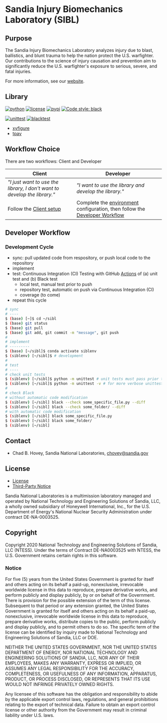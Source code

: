 # Sandia Injury Biomechanics Laboratory (SIBL)

## Purpose

The Sandia Injury Biomechanics Laboratory analyzes injury due to blast, ballistics, and blunt trauma to help the nation protect the U.S. warfighter. Our contributions to the science of injury causation and prevention aim to significantly reduce the U.S. warfighter's exposure to serious, severe, and fatal injuries.

For more information, see our [website](https://www.sandia.gov/biomechanics/).

## Library 

[![python](https://img.shields.io/badge/python-3.8-blue.svg)](https://www.python.org/) 
[![license](https://img.shields.io/badge/license-MIT-green.svg)](https://github.com/sandialabs/sibl#license) 
[![pypi](https://img.shields.io/badge/pypi-v0.0.6-brightgreen.svg)](https://pypi.org/project/xyfigure/) 
[![Code style: black](https://img.shields.io/badge/code%20style-black-000000.svg)](https://github.com/psf/black)

[![unittest](https://github.com/sandialabs/sibl/workflows/unittest/badge.svg)](https://github.com/sandialabs/sibl/actions)
[![blacktest](https://github.com/sandialabs/sibl/workflows/blacktest/badge.svg)](https://github.com/sandialabs/sibl/actions)

* [xyfigure](xyfigure/doc/README.md)
* [tpav](xyfigure/process/tpav/README.md)

## Workflow Choice

There are two workflows: Client and Developer

| **Client** | **Developer**  |
|---|---|
| *"I just want to use the library, I don't want to develop the library."* | *"I want to use the library and develop the library."* | 
| Follow the [Client setup](resources/environment.md#client-setup) | Complete the [environment](resources/environment.md) configuration, then follow the [Developer Workflow](#developer-workflow) | 

## Developer Workflow

### Development Cycle

* sync: pull updated code from respository, or push local code to the repository
* implement
* test: Continuous Integration (CI) Testing with GitHub [Actions](https://docs.github.com/en/actions) of (a) unit test and (b) Black test
  * local test, manual test prior to push
  * repository test, automatic on push via Continuous Integration (CI) 
  * coverage (to come)
* repeat this cycle

```bash
# sync
# ----
$ (base) [~]$ cd ~/sibl
$ (base) git status
$ (base) git pull
$ (base) git add, git commit -m "message", git push
#
# implement
# ---------
$ (base) [~/sibl]$ conda activate siblenv
$ (siblenv) [~/sibl]$ # development
#
# test
# ----
# check unit tests
$ (siblenv) [~/sibl]$ python -m unittest # unit tests must pass prior to push to repository
$ (siblenv) [~/sibl]$ python -m unittest -v # for more verbose unittest output
#
# check Black
# without automatic code modification
$ (siblenv) [~/sibl] black --check some_specific_file.py --diff 
$ (siblenv) [~/sibl] black --check some_folder/ --diff
# with automatic code modification
$ (siblenv) [~/sibl] black some_specific_file.py
$ (siblenv) [~/sibl] black some_folder/
$ (siblenv) [~/sibl]
```

## Contact

* Chad B. Hovey, Sandia National Laboratories, chovey@sandia.gov

## License

* [License](LICENSE)
* [Third-Party Notice](NOTICE.md)

Sandia National Laboratories is a multimission laboratory managed and operated by National Technology and Engineering Solutions of Sandia, LLC, a wholly owned subsidiary of Honeywell International, Inc., for the U.S. Department of Energy's National Nuclear Security Administration under contract DE-NA-0003525.

## Copyright

Copyright 2020 National Technology and Engineering Solutions of Sandia, LLC (NTESS). Under the terms of Contract DE-NA0003525 with NTESS, the U.S. Government retains certain rights in this software.

### Notice

For five (5) years from  the United States Government is granted for itself and others acting on its behalf a paid-up, nonexclusive, irrevocable worldwide license in this data to reproduce, prepare derivative works, and perform publicly and display publicly, by or on behalf of the Government. There is provision for the possible extension of the term of this license. Subsequent to that period or any extension granted, the United States Government is granted for itself and others acting on its behalf a paid-up, nonexclusive, irrevocable worldwide license in this data to reproduce, prepare derivative works, distribute copies to the public, perform publicly and display publicly, and to permit others to do so. The specific term of the license can be identified by inquiry made to National Technology and Engineering Solutions of Sandia, LLC or DOE.
 
NEITHER THE UNITED STATES GOVERNMENT, NOR THE UNITED STATES DEPARTMENT OF ENERGY, NOR NATIONAL TECHNOLOGY AND ENGINEERING SOLUTIONS OF SANDIA, LLC, NOR ANY OF THEIR EMPLOYEES, MAKES ANY WARRANTY, EXPRESS OR IMPLIED, OR ASSUMES ANY LEGAL RESPONSIBILITY FOR THE ACCURACY, COMPLETENESS, OR USEFULNESS OF ANY INFORMATION, APPARATUS, PRODUCT, OR PROCESS DISCLOSED, OR REPRESENTS THAT ITS USE WOULD NOT INFRINGE PRIVATELY OWNED RIGHTS.
 
Any licensee of this software has the obligation and responsibility to abide by the applicable export control laws, regulations, and general prohibitions relating to the export of technical data. Failure to obtain an export control license or other authority from the Government may result in criminal liability under U.S. laws.
